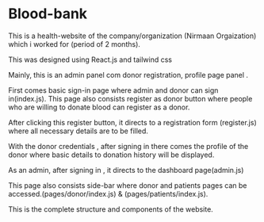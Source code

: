 # Blood-bank

This is a health-website of the company/organization (Nirmaan Orgaization) which i worked for (period of 2 months). 

This was designed using React.js and tailwind css

Mainly, this is an admin panel com donor registration, profile page panel .

First comes basic sign-in page where admin and donor can sign in(index.js). This page also consists register as donor button where people who are willing to donate blood can register as a donor.

After clicking this register button, it directs to a registration form (register.js) where all necessary details are to be filled.

With the donor credentials , after signing in there comes the profile of the donor where basic details to donation history will be displayed.

As an admin, after signing in , it directs to the dashboard page(admin.js) 

This page also consists side-bar where donor and patients pages can be accessed.(pages/donor/index.js) & (pages/patients/index.js).

This is the complete structure and components of the website.
